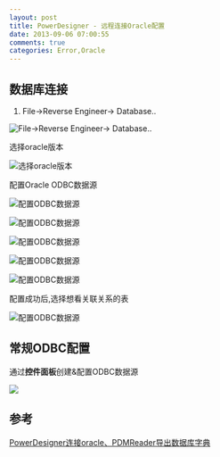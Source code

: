 ```yaml
---
layout: post
title: PowerDesigner - 远程连接Oracle配置
date: 2013-09-06 07:00:55
comments: true
categories: Error,Oracle
---
```

## 数据库连接

1. File->Reverse Engineer-> Database..

![File->Reverse Engineer-> Database..](/photos/bo-wen-tu-pian_at_20130831172402/20130906141619-setup1PNG.PNG)

选择oracle版本

![选择oracle版本](/photos/bo-wen-tu-pian_at_20130831172402/20130906141620-setup2PNG.PNG)

配置Oracle ODBC数据源

![配置ODBC数据源](/photos/bo-wen-tu-pian_at_20130831172402/20130906141620-setup3PNG.PNG)


![配置ODBC数据源](/photos/bo-wen-tu-pian_at_20130831172402/20130906141620-setup4PNG.PNG)


![配置ODBC数据源](/photos/bo-wen-tu-pian_at_20130831172402/20130906141620-setup5PNG.PNG)


![配置ODBC数据源](/photos/bo-wen-tu-pian_at_20130831172402/20130906141620-setup6PNG.PNG)

![配置ODBC数据源](/photos/bo-wen-tu-pian_at_20130831172402/20130906141620-setup7PNG.PNG)

配置成功后,选择想看关联关系的表

![配置ODBC数据源](/photos/bo-wen-tu-pian_at_20130831172402/20130906141620-setup8PNG.PNG)

## 常规ODBC配置

通过**控件面板**创建&配置ODBC数据源

![](/photos/bo-wen-tu-pian_at_20130831172402/20130906141620-odbcconfigPNG.PNG)


## 参考

[PowerDesigner连接oracle、PDMReader导出数据库字典](http://blog.sina.com.cn/s/blog_59d6717c0100hrd7.html)
